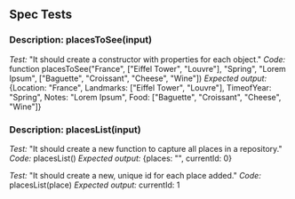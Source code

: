 ## Spec Tests

### Description: placesToSee(input)
*Test:* "It should create a constructor with properties for each object."
*Code:* function placesToSee("France", ["Eiffel Tower", "Louvre"], "Spring", "Lorem Ipsum", ["Baguette", "Croissant", "Cheese", "Wine"])
*Expected output:* {Location: "France", Landmarks: ["Eiffel Tower", "Louvre"], TimeofYear: "Spring", Notes: "Lorem Ipsum", Food: ["Baguette", "Croissant", "Cheese", "Wine"]}

### Description: placesList(input)
*Test:* "It should create a new function to capture all places in a repository."
*Code:* placesList()
*Expected output:* {places: "", currentId: 0}

*Test:* "It should create a new, unique id for each place added."
*Code:* placesList(place)
*Expected output:* currentId: 1

